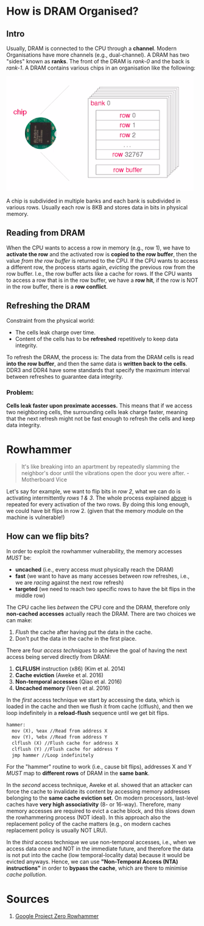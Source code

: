 # How is DRAM Organised?

## Intro
Usually, DRAM is connected to the CPU through a **channel**. Modern Organisations have more channels (e.g., dual-channel). A DRAM has two "sides" known as **ranks**. The front of the DRAM is _rank-0_ and the back is _rank-1_. A DRAM contains various chips in an organisation like the following:

![DRAM Chip](https://github.com/andreadidio98/rowhammering/blob/master/DRAM%20chip.png?raw=true)

A chip is subdivided in multiple banks and each bank is subdivided in various rows. Usually each row is 8KB and stores data in bits in physical memory.

## <a name="reading"></a>Reading from DRAM
When the CPU wants to access a row in memory (e.g., row 1), we have to **activate the row** and the activated row is **copied to the row buffer**, then the value _from the row buffer_ is returned to the CPU. If the CPU wants to access a different row, the process starts again, _evicting_ the previous row from the row buffer. I.e., the row buffer acts like a cache for rows. If the CPU wants to access a row that is in the row buffer, we have a **row hit**, if the row is NOT in the row buffer, there is a **row conflict**.

## Refreshing the DRAM
Constraint from the physical world:
- The cells leak charge over time.
- Content of the cells has to be **refreshed** repetitively to keep data integrity.

To refresh the DRAM, the process is: The data from the DRAM cells is read **into the row buffer**, and then the same data is **written back to the cells**. DDR3 and DDR4 have some standards that specify the maximum interval between refreshes to guarantee data integrity.

### Problem:

**Cells leak faster upon proximate accesses.** This means that if we access two neighboring cells, the surrounding cells leak charge faster, meaning that the next refresh might not be fast enough to refresh the cells and keep data integrity.

# Rowhammer

> It's like breaking into an apartment by repeatedly slamming the neighbor's door until the vibrations open the door you were after. - Motherboard Vice

Let's say for example, we want to flip bits in _row 2_, what we can do is activating intermittently _rows 1 & 3_. The whole process explained [above](#reading) is repeated for every activation of the two rows. By doing this long enough, we could have bit flips in row 2. (given that the memory module on the machine is vulnerable!)

## How can we flip bits?

In order to exploit the rowhammer vulnerability, the memory accesses _MUST_ be:
- **uncached** (i.e., every access must physically reach the DRAM)
- **fast** (we want to have as many accesses between row refreshes, i.e., we are _racing_ against the next row refresh)
- **targeted** (we need to reach two specific rows to have the bit flips in the middle row)

The CPU cache lies _between_ the CPU core and the DRAM, therefore only **non-cached accesses** actually reach the DRAM. There are two choices we can make:
1. _Flush_ the cache after having put the data in the cache.
2. Don't put the data in the cache in the first place.

There are four _access techniques_ to achieve the goal of having the next access being served directly from DRAM:
1. **CLFLUSH** instruction (x86) (Kim et al. 2014)
2. **Cache eviction** (Aweke et al. 2016)
3. **Non-temporal accesses** (Qiao et al. 2016)
4. **Uncached memory** (Veen et al. 2016)

In the _first_ access technique we start by accessing the data, which is loaded in the cache and then we flush it from cache (clflush), and then we loop indefinitely in a **reload-flush** sequence until we get bit flips.

```assembly
hammer:
  mov (X), %eax //Read from address X
  mov (Y), %ebx //Read from address Y
  clflush (X) //Flush cache for address X
  clflush (Y) //Flush cache for address Y
  jmp hammer //Loop indefinitely

```

For the "hammer" routine to work (i.e., cause bit flips), addresses X and Y _MUST_ map to **different rows** of DRAM in the **same bank**.

In the _second_ access technique, Aweke et al. showed that an attacker can force the cache to invalidate its content by accessing memory addresses belonging to the **same cache eviction set**. On modern processors, last-level caches have **very high associativity** (8- or 16-way). Therefore, many memory accesses are required to evict a cache block, and this slows down the rowhammering process (NOT ideal). In this approach also the replacement policy of the cache matters (e.g., on modern caches replacement policy is usually NOT LRU).


In the _third_ access technique we use non-temporal accesses, i.e., when we access data once and NOT in the immediate future, and therefore the data is not put into the cache (low temporal-locality data) because it would be evicted anyways. Hence, we can use **"Non-Temporal Access (NTA) instructions"** in order to **bypass the cache**, which are there to minimise _cache pollution_.

















# Sources

1. [Google Project Zero Rowhammer](https://googleprojectzero.blogspot.com/2015/03/exploiting-dram-rowhammer-bug-to-gain.html)
